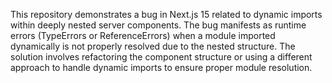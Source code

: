This repository demonstrates a bug in Next.js 15 related to dynamic imports within deeply nested server components.  The bug manifests as runtime errors (TypeErrors or ReferenceErrors) when a module imported dynamically is not properly resolved due to the nested structure. The solution involves refactoring the component structure or using a different approach to handle dynamic imports to ensure proper module resolution.